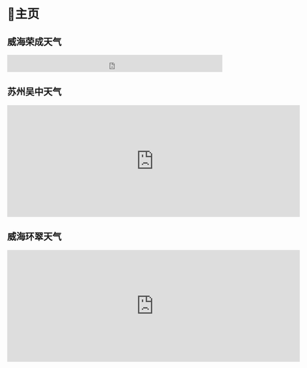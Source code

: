# 🏡主页

## 威海荣成天气

<iframe width="500" scrolling="no" height="40" frameborder="0" allowtransparency="true" src="https://i.tianqi.com?c=code&id=40&icon=1&py=rongcheng2&site=12"></iframe>

## 苏州吴中天气

<iframe width="680" scrolling="no" height="260" frameborder="0" allowtransparency="true" src="https://i.tianqi.com?c=code&id=13&bgc=%2300B0F0&bdc=%23&icon=1&py=wuzhong1&temp=1&site=12"></iframe>

## 威海环翠天气

<iframe width="680" scrolling="no" height="260" frameborder="0" allowtransparency="true" src="https://i.tianqi.com?c=code&id=13&bgc=%2300B0F0&bdc=%23&icon=1&py=huancuiqu&temp=1&site=12"></iframe>

